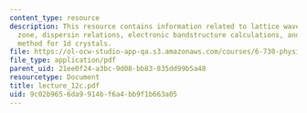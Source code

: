 ```yaml
---
content_type: resource
description: This resource contains information related to lattice waves, brillouin
  zone, dispersin relations, electronic bandstructure calculations, and tight binding
  method for 1d crystals.
file: https://ol-ocw-studio-app-qa.s3.amazonaws.com/courses/6-730-physics-for-solid-state-applications-spring-2003/9c02b9656da9914bf6a4bb9f1b663a05_lecture_12c.pdf
file_type: application/pdf
parent_uid: 21ee0f24-a3bc-9d08-bb83-835dd99b5a48
resourcetype: Document
title: lecture_12c.pdf
uid: 9c02b965-6da9-914b-f6a4-bb9f1b663a05
---
```

